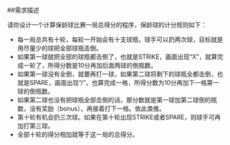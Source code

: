 ##需求描述

请你设计一个计算保龄球比赛一局总得分的程序，保龄球的计分规则如下：  
- 每一局总共有十轮，每轮一开始会有十支球瓶，球手可以扔两次球，目标就是用尽量少的球把全部球瓶击倒。
- 如果第一球就把全部的球瓶都击倒了，也就是STRIKE，画面出现“X”，就算完成一轮了，所得分数是10分再加后面两球的倒瓶数。
- 如果第一球没有全倒，就要再打一球，如果第二球将剩下的球瓶全都击倒，也就是SPARE，画面出现“/”，也算完成一格，所得分数为10分再加下一格第一球的倒瓶数。
- 如果第二球也没有把球瓶全部击倒的话，那分数就是第一球加第二球倒的瓶数，没有奖励（bonus），再接着打下一格。依此类推。
- 第十轮有机会扔三次球。如果在第十轮出现STRIKE或者SPARE，则球手可再加打第三球。
- 全部十轮的得分相加就等于这一局的总得分。
